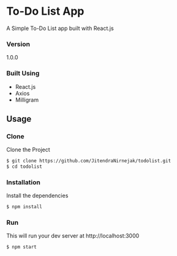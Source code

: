 # To-Do List App
A Simple To-Do List app built with React.js

### Version
1.0.0

### Built Using
- React.js
- Axios
- Milligram

## Usage

### Clone
Clone the Project

```sh
$ git clone https://github.com/JitendraNirnejak/todolist.git
$ cd todolist
```

### Installation

Install the dependencies

```sh
$ npm install
```

### Run

This will run your dev server at http://localhost:3000

```sh
$ npm start
```
